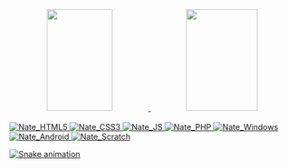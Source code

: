 <div align="center">
  <a href="https://github.com/natediasdev">
  <img height="180em" width="48%" src="https://github-readme-stats.vercel.app/api?username=natediasdev&show_icons=true&theme=gotham&include_all_commits=true&count_private=true"/>
  <img height="180em" width="50%" src="https://github-readme-stats.vercel.app/api/top-langs/?username=natediasdev&layout=compact&langs_count=7&theme=gotham"/>
</div>
<div style="display: inline_block"><br>
  <img alt="Nate_HTML5" src="https://img.shields.io/badge/HTML5-E34F26?style=for-the-badge&logo=html5&logoColor=white">
  <img alt="Nate_CSS3" src="https://img.shields.io/badge/CSS3-1572B6?style=for-the-badge&logo=css3&logoColor=white">
  <img alt="Nate_JS" src="https://img.shields.io/badge/JavaScript-323330?style=for-the-badge&logo=javascript&logoColor=F7DF1E">
  <img alt="Nate_PHP" src="https://img.shields.io/badge/PHP-777BB4?style=for-the-badge&logo=php&logoColor=white">
  <img alt="Nate_Windows" src="https://img.shields.io/badge/Windows-0078D6?style=for-the-badge&logo=windows&logoColor=white">
  <img alt="Nate_Android" src="https://img.shields.io/badge/Android-3DDC84?style=for-the-badge&logo=android&logoColor=white">
  <img alt="Nate_Scratch" src="https://img.shields.io/badge/Scratch-4D97FF?style=for-the-badge&logo=Scratch&logoColor=white">
</div>

![Snake animation](https://github.com/natediasdev/natediasdev/blob/output/github-contribution-grid-snake.svg)
